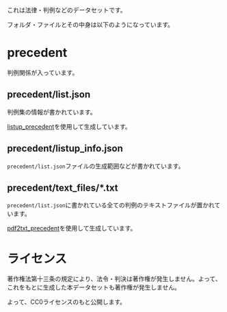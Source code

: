 これは法律・判例などのデータセットです。

フォルダ・ファイルとその中身は以下のようになっています。

# precedent

判例関係が入っています。

## precedent/list.json

判例集の情報が書かれています。

[listup_precedent](https://github.com/japanese-law-analysis/listup_precedent)を使用して生成しています。

## precedent/listup_info.json

`precedent/list.json`ファイルの生成範囲などが書かれています。


## precedent/text_files/*.txt

`precedent/list.json`に書かれている全ての判例のテキストファイルが置かれています。

[pdf2txt_precedent](https://github.com/japanese-law-analysis/pdf2txt_precedent)を使用して生成しています。

# ライセンス

著作権法第十三条の規定により、法令・判決は著作権が発生しません。よって、これをもとに生成した本データセットも著作権が発生しません。

よって、CC0ライセンスのもと公開します。
